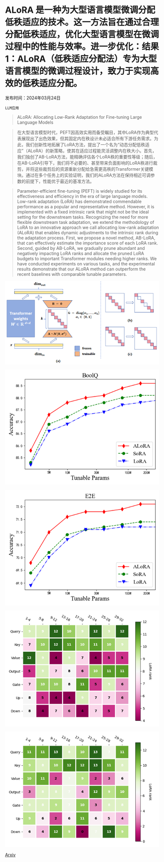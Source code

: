 # ALoRA 是一种为大型语言模型微调分配低秩适应的技术。这一方法旨在通过合理分配低秩适应，优化大型语言模型在微调过程中的性能与效率。进一步优化：结果1：ALoRA（低秩适应分配法）专为大型语言模型的微调过程设计，致力于实现高效的低秩适应分配。

发布时间：2024年03月24日

`LLM应用`

> ALoRA: Allocating Low-Rank Adaptation for Fine-tuning Large Language Models

> 在大型语言模型时代，PEFT因高效实用而备受瞩目，其中LoRA作为典型代表展现出了出色效果，但其固定内在秩设计未必适合所有下游任务需求。为此，我们创新性地拓展了LoRA方法，提出了一个名为“动态分配低秩适应”（ALoRA）的新策略，使其在适应过程能灵活调整内在秩大小。首先，我们独创了AB-LoRA方法，能精确评估各个LoRA秩的重要性等级；随后，在AB-LoRA引导下，我们将不必要的、甚至带来负面影响的LoRA秩进行裁剪，并将这些裁剪后的资源重新分配给急需更高秩的Transformer关键模块。通过在多个任务上的实验证明，我们的ALoRA方法在保持相近可调参数的前提下，性能优于最近的基准方法。

> Parameter-efficient fine-tuning (PEFT) is widely studied for its effectiveness and efficiency in the era of large language models. Low-rank adaptation (LoRA) has demonstrated commendable performance as a popular and representative method. However, it is implemented with a fixed intrinsic rank that might not be the ideal setting for the downstream tasks. Recognizing the need for more flexible downstream task adaptation, we extend the methodology of LoRA to an innovative approach we call allocating low-rank adaptation (ALoRA) that enables dynamic adjustments to the intrinsic rank during the adaptation process. First, we propose a novel method, AB-LoRA, that can effectively estimate the importance score of each LoRA rank. Second, guided by AB-LoRA, we gradually prune abundant and negatively impacting LoRA ranks and allocate the pruned LoRA budgets to important Transformer modules needing higher ranks. We have conducted experiments on various tasks, and the experimental results demonstrate that our ALoRA method can outperform the recent baselines with comparable tunable parameters.

![ALoRA 是一种为大型语言模型微调分配低秩适应的技术。这一方法旨在通过合理分配低秩适应，优化大型语言模型在微调过程中的性能与效率。进一步优化：结果1：ALoRA（低秩适应分配法）专为大型语言模型的微调过程设计，致力于实现高效的低秩适应分配。](../../../paper_images/2403.16187/ALoRA.png)

![ALoRA 是一种为大型语言模型微调分配低秩适应的技术。这一方法旨在通过合理分配低秩适应，优化大型语言模型在微调过程中的性能与效率。进一步优化：结果1：ALoRA（低秩适应分配法）专为大型语言模型的微调过程设计，致力于实现高效的低秩适应分配。](../../../paper_images/2403.16187/BoolQ_under_different_rank.png)

![ALoRA 是一种为大型语言模型微调分配低秩适应的技术。这一方法旨在通过合理分配低秩适应，优化大型语言模型在微调过程中的性能与效率。进一步优化：结果1：ALoRA（低秩适应分配法）专为大型语言模型的微调过程设计，致力于实现高效的低秩适应分配。](../../../paper_images/2403.16187/E2E_under_different_rank.png)

![ALoRA 是一种为大型语言模型微调分配低秩适应的技术。这一方法旨在通过合理分配低秩适应，优化大型语言模型在微调过程中的性能与效率。进一步优化：结果1：ALoRA（低秩适应分配法）专为大型语言模型的微调过程设计，致力于实现高效的低秩适应分配。](../../../paper_images/2403.16187/e2e_llama2_rank_allocation.png)

![ALoRA 是一种为大型语言模型微调分配低秩适应的技术。这一方法旨在通过合理分配低秩适应，优化大型语言模型在微调过程中的性能与效率。进一步优化：结果1：ALoRA（低秩适应分配法）专为大型语言模型的微调过程设计，致力于实现高效的低秩适应分配。](../../../paper_images/2403.16187/e2e_llama2_rank_allocation_SoRA.png)

[Arxiv](https://arxiv.org/abs/2403.16187)